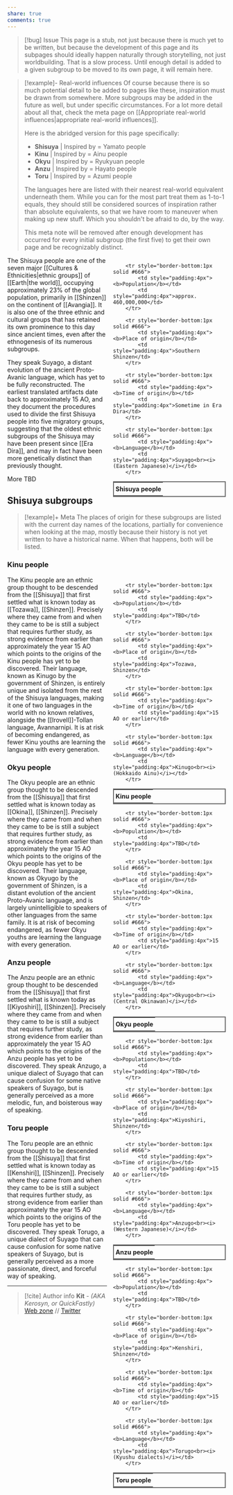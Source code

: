 ```yaml
---
share: true
comments: true
---
```

> [!bug] Issue
> This page is a stub, not just because there is much yet to be written, but because the development of this page and its subpages should ideally happen naturally through storytelling, not just worldbuilding. That is a slow process. Until enough detail is added to a given subgroup to be moved to its own page, it will remain here.

> [!example]- Real-world influences
> Of course because there is so much potential detail to be added to pages like these, inspiration must be drawn from somewhere. More subgroups may be added in the future as well, but under specific circumstances. For a lot more detail about all that, check the meta page on [[Appropriate real-world influences|appropriate real-world influences]].
>  
> Here is the abridged version for this page specifically:
> - **Shisuya** | Inspired by = Yamato people
> - **Kinu** | Inspired by = Ainu people
> - **Okyu** | Inspired by = Ryukyuan people
> - **Anzu** | Inspired by = Hayato people
> - **Toru** | Inspired by = Azumi people
>
> The languages here are listed with their nearest real-world equivalent underneath them. While you can for the most part treat them as 1-to-1 equals, they should still be considered sources of inspiration rather than absolute equivalents, so that we have room to maneuver when making up new stuff. Which you shouldn't be afraid to do, by the way.
> 
> This meta note will be removed after enough development has occurred for every initial subgroup (the first five) to get their own page and be recognizably distinct.

<div style="float:right; clear:right; width:260px; margin:0 0 0 14; border-collapse:collapse">
  <table style="float:right; clear:right; width:260px; margin:0 0 0 14; border:2px solid #666; line-height:1.5; border-collapse:collapse; font-size:smaller">
	<tr>
		<th colspan="2" style="border-bottom:2px solid #666; font-size:larger; padding:4px; text-align:center">Shisuya people</th>
	</tr>
		
		<tr style="border-bottom:1px solid #666">
			<td style="padding:4px"><b>Population</b></td>
			<td style="padding:4px">approx. 460,000,000</td>
		</tr>
		
		<tr style="border-bottom:1px solid #666">
			<td style="padding:4px"><b>Place of origin</b></td>
			<td style="padding:4px">Southern Shinzen</td>
		</tr>
		
		<tr style="border-bottom:1px solid #666">
			<td style="padding:4px"><b>Time of origin</b></td>
			<td style="padding:4px">Sometime in Era Dira</td>
		</tr>
	
		<tr style="border-bottom:1px solid #666">
			<td style="padding:4px"><b>Language</b></td>
			<td style="padding:4px">Suyago<br><i>(Eastern Japanese)</i></td>
		</tr>
  </table>
</div>

The Shisuya people are one of the seven major [[Cultures & Ethnicities|ethnic groups]] of [[Earth|the world]], occupying approximately 23% of the global population, primarily in [[Shinzen]] on the continent of [[Avangia]]. It is also one of the three ethnic and cultural groups that has retained its own prominence to this day since ancient times, even after the ethnogenesis of its numerous subgroups.

They speak Suyago, a distant evolution of the ancient Proto-Avanic language, which has yet to be fully reconstructed. The earliest translated artifacts date back to approximately 15 AO, and they document the procedures used to divide the first Shisuya people into five migratory groups, suggesting that the oldest ethnic subgroups of the Shisuya may have been present since [[Era Dira]], and may in fact have been more genetically distinct than previously thought.

More TBD

## Shisuya subgroups

> [!example]+ Meta
> The places of origin for these subgroups are listed with the current day names of the locations, partially for convenience when looking at the map, mostly because their history is not yet written to have a historical name. When that happens, both will be listed.

### Kinu people

<div style="float:right; clear:right; width:260px; margin:0 0 0 14; border-collapse:collapse">
  <table style="float:right; clear:right; width:260px; margin:0 0 0 14; border:2px solid #666; line-height:1.5; border-collapse:collapse; font-size:smaller">
	<tr>
		<th colspan="2" style="border-bottom:2px solid #666; font-size:larger; padding:4px; text-align:center">Kinu people</th>
	</tr>
		
		<tr style="border-bottom:1px solid #666">
			<td style="padding:4px"><b>Population</b></td>
			<td style="padding:4px">TBD</td>
		</tr>
		
		<tr style="border-bottom:1px solid #666">
			<td style="padding:4px"><b>Place of origin</b></td>
			<td style="padding:4px">Tozawa, Shinzen</td>
		</tr>
		
		<tr style="border-bottom:1px solid #666">
			<td style="padding:4px"><b>Time of origin</b></td>
			<td style="padding:4px">15 AO or earlier</td>
		</tr>
	
		<tr style="border-bottom:1px solid #666">
			<td style="padding:4px"><b>Language</b></td>
			<td style="padding:4px">Kinugo<br><i>(Hokkaido Ainu)</i></td>
		</tr>
  </table>
</div>

The Kinu people are an ethnic group thought to be descended from the [[Shisuya]] that first settled what is known today as [[Tozawa]], [[Shinzen]]. Precisely where they came from and when they came to be is still a subject that requires further study, as strong evidence from earlier than approximately the year 15 AO which points to the origins of the Kinu people has yet to be discovered. Their language, known as Kinugo by the government of Shinzen, is entirely unique and isolated from the rest of the Shisuya languages, making it one of two languages in the world with no known relatives, alongside the [[Irovell]]-Tollan language, Avannarnipi. It is at risk of becoming endangered, as fewer Kinu youths are learning the language with every generation.

### Okyu people

<div style="float:right; clear:right; width:260px; margin:0 0 0 14; border-collapse:collapse">
  <table style="float:right; clear:right; width:260px; margin:0 0 0 14; border:2px solid #666; line-height:1.5; border-collapse:collapse; font-size:smaller">
	<tr>
		<th colspan="2" style="border-bottom:2px solid #666; font-size:larger; padding:4px; text-align:center">Okyu people</th>
	</tr>
		
		<tr style="border-bottom:1px solid #666">
			<td style="padding:4px"><b>Population</b></td>
			<td style="padding:4px">TBD</td>
		</tr>
		
		<tr style="border-bottom:1px solid #666">
			<td style="padding:4px"><b>Place of origin</b></td>
			<td style="padding:4px">Okina, Shinzen</td>
		</tr>
		
		<tr style="border-bottom:1px solid #666">
			<td style="padding:4px"><b>Time of origin</b></td>
			<td style="padding:4px">15 AO or earlier</td>
		</tr>
	
		<tr style="border-bottom:1px solid #666">
			<td style="padding:4px"><b>Language</b></td>
			<td style="padding:4px">Okyugo<br><i>(Central Okinawan)</i></td>
		</tr>
  </table>
</div>

The Okyu people are an ethnic group thought to be descended from the [[Shisuya]] that first settled what is known today as [[Okina]], [[Shinzen]]. Precisely where they came from and when they came to be is still a subject that requires further study, as strong evidence from earlier than approximately the year 15 AO which points to the origins of the Okyu people has yet to be discovered. Their language, known as Okyugo by the government of Shinzen, is a distant evolution of the ancient Proto-Avanic language, and is largely unintelligible to speakers of other languages from the same family. It is at risk of becoming endangered, as fewer Okyu youths are learning the language with every generation.

### Anzu people

<div style="float:right; clear:right; width:260px; margin:0 0 0 14; border-collapse:collapse">
  <table style="float:right; clear:right; width:260px; margin:0 0 0 14; border:2px solid #666; line-height:1.5; border-collapse:collapse; font-size:smaller">
	<tr>
		<th colspan="2" style="border-bottom:2px solid #666; font-size:larger; padding:4px; text-align:center">Anzu people</th>
	</tr>
		
		<tr style="border-bottom:1px solid #666">
			<td style="padding:4px"><b>Population</b></td>
			<td style="padding:4px">TBD</td>
		</tr>
		
		<tr style="border-bottom:1px solid #666">
			<td style="padding:4px"><b>Place of origin</b></td>
			<td style="padding:4px">Kiyoshiri, Shinzen</td>
		</tr>
		
		<tr style="border-bottom:1px solid #666">
			<td style="padding:4px"><b>Time of origin</b></td>
			<td style="padding:4px">15 AO or earlier</td>
		</tr>
	
		<tr style="border-bottom:1px solid #666">
			<td style="padding:4px"><b>Language</b></td>
			<td style="padding:4px">Anzugo<br><i>(Western Japanese)</i></td>
		</tr>
  </table>
</div>

The Anzu people are an ethnic group thought to be descended from the [[Shisuya]] that first settled what is known today as [[Kiyoshiri]], [[Shinzen]]. Precisely where they came from and when they came to be is still a subject that requires further study, as strong evidence from earlier than approximately the year 15 AO which points to the origins of the Anzu people has yet to be discovered. They speak Anzugo, a unique dialect of Suyago that can cause confusion for some native speakers of Suyago, but is generally perceived as a more melodic, fun, and boisterous way of speaking.

### Toru people

<div style="float:right; clear:right; width:260px; margin:0 0 0 14; border-collapse:collapse">
  <table style="float:right; clear:right; width:260px; margin:0 0 0 14; border:2px solid #666; line-height:1.5; border-collapse:collapse; font-size:smaller">
	<tr>
		<th colspan="2" style="border-bottom:2px solid #666; font-size:larger; padding:4px; text-align:center">Toru people</th>
	</tr>
		
		<tr style="border-bottom:1px solid #666">
			<td style="padding:4px"><b>Population</b></td>
			<td style="padding:4px">TBD</td>
		</tr>
		
		<tr style="border-bottom:1px solid #666">
			<td style="padding:4px"><b>Place of origin</b></td>
			<td style="padding:4px">Kenshiri, Shinzen</td>
		</tr>
		
		<tr style="border-bottom:1px solid #666">
			<td style="padding:4px"><b>Time of origin</b></td>
			<td style="padding:4px">15 AO or earlier</td>
		</tr>
	
		<tr style="border-bottom:1px solid #666">
			<td style="padding:4px"><b>Language</b></td>
			<td style="padding:4px">Torugo<br><i>(Kyushu dialects)</i></td>
		</tr>
  </table>
</div>

The Toru people are an ethnic group thought to be descended from the [[Shisuya]] that first settled what is known today as [[Kenshiri]], [[Shinzen]]. Precisely where they came from and when they came to be is still a subject that requires further study, as strong evidence from earlier than approximately the year 15 AO which points to the origins of the Toru people has yet to be discovered. They speak Torugo, a unique dialect of Suyago that can cause confusion for some native speakers of Suyago, but is generally perceived as a more passionate, direct, and forceful way of speaking.

-----
> [!cite] Author info
> **Kit** - *(AKA Kerosyn, or QuickFastly)*\
> [Web zone](https://kitabe.link) // [Twitter](https://twitter.com/Kerosyn_)